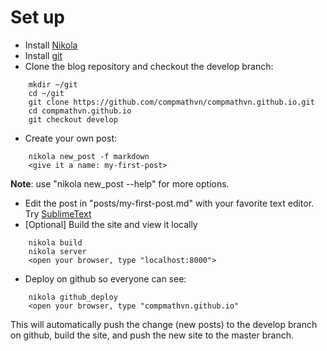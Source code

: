 <!-- 
.. title: blog-instructions
.. slug: blog-instructions
.. date: 2016-02-22 02:20:00 UTC-05:00
.. tags: 
.. category: 
.. link: 
.. description: 
.. type: text
-->

# Set up
- Install [Nikola](https://getnikola.com/)
- Install [git](https://desktop.github.com/)
- Clone the blog repository and checkout the develop branch:
```
    mkdir ~/git
    cd ~/git
    git clone https://github.com/compmathvn/compmathvn.github.io.git
    cd compmathvn.github.io
    git checkout develop
```
- Create your own post:
```
    nikola new_post -f markdown
    <give it a name: my-first-post>
```
__Note__: use "nikola new_post --help" for more options.

- Edit the post in "posts/my-first-post.md" with your favorite text editor. Try [SublimeText](https://www.sublimetext.com/)
- [Optional] Build the site and view it locally
```
    nikola build
    nikola server
    <open your browser, type "localhost:8000">
```
- Deploy on github so everyone can see:
```
    nikola github_deploy
    <open your browser, type "compmathvn.github.io"
```
This will automatically push the change (new posts) to the develop branch on github, build the site, and push the new site to the master branch.